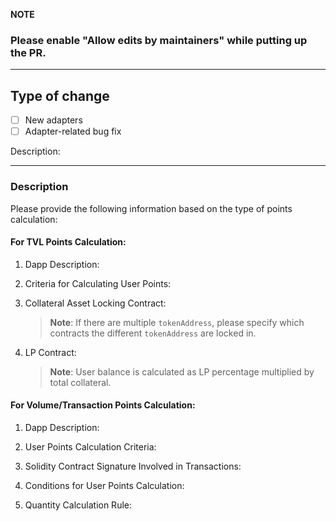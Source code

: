 **NOTE**

### Please enable "Allow edits by maintainers" while putting up the PR.
____

## Type of change
- [ ] New adapters
- [ ] Adapter-related bug fix
<!-- Description: description of the bug and fix -->
Description:

___

### Description

Please provide the following information based on the type of points calculation:

#### For TVL Points Calculation:

1. Dapp Description:
   <!-- Description of the Dapp: Staking, liquidity provision, lending, etc. -->

2. Criteria for Calculating User Points:
   <!-- Condition for users to earn points: e.g., Users staking lpUSDT in the xxx contract will earn points. -->

3. Collateral Asset Locking Contract:
   <!-- Contract where all assets (e.g., USDT) are locked, to facilitate auditing of collateral TVL.  e.g., The vault contract address is 0x2bd... -->
   > **Note**: If there are multiple `tokenAddress`, please specify which contracts the different `tokenAddress` are locked in.

5. LP Contract:
   <!-- Contract to verify the user's LP percentage against all users' LPs. e.g., `0x390...b2f` or the poolAddresses in csv -->
   > **Note**: User balance is calculated as LP percentage multiplied by total collateral.

#### For Volume/Transaction Points Calculation:

1. Dapp Description:
   <!-- Description of the Dapp: Staking, liquidity provision, lending, etc. -->

2. User Points Calculation Criteria:
   <!-- Condition for users to earn points: e.g., Users performing swaps in the xxx contract will earn points. -->

3. Solidity Contract Signature Involved in Transactions:
   <!-- Provide the Solidity contract event signature, e.g.,  ```solidity
   Swap(address indexed sender, uint256 amount0In, uint256 amount1In, uint256 amount0Out, uint256 amount1Out, address indexed to)
   ``` -->

4. Conditions for User Points Calculation:
   <!-- Condition for users to earn points: e.g., Users triggering the Swap event in the xxx contract will earn points. -->

5. Quantity Calculation Rule:
   <!-- Explain how the quantity is calculated based on the event signature, indicating which value it corresponds to, e.g., it is the value of `amount0In`. -->

